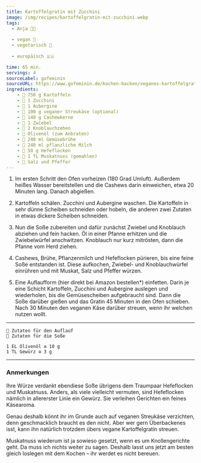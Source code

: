 ```yaml
---
title: Kartoffelgratin mit Zucchini
image: /img/recipes/kartoffelgratin-mit-zucchini.webp
tags:
  - Anja 👩‍🍳
  
  - vegan 🌱
  - vegetarisch 🌿
  
  - europäisch 🇪🇺

time: 65 min.
servings: 4
sourceLabel: gofeminin
sourceURL: https://www.gofeminin.de/kochen-backen/veganes-kartoffelgratin-mit-zucchini-s4043581.html
ingredients:
    - 🥗 750 g Kartoffeln
    - 🥗 1 Zucchini
    - 🥗 1 Aubergine
    - 🥗 100 g veganer Streukäse (optional)
    - 🧂 140 g Cashewkerne
    - 🧂 1 Zwiebel
    - 🧂 2 Knoblauchzehen
    - 🧂 Olivenöl (zum Anbraten)
    - 🧂 240 ml Gemüsebrühe
    - 🧂 240 ml pflanzliche Milch
    - 🧂 50 g Hefeflocken
    - 🧂 1 TL Muskatnuss (gemahlen)
    - 🧂 Salz und Pfeffer
---
```



1. Im ersten Schritt den Ofen vorheizen (180 Grad Umluft). Außerdem heißes Wasser bereitstellen und die Cashews darin einweichen, etwa 20 Minuten lang. Danach abgießen.

2. Kartoffeln schälen. Zucchini und Aubergine waschen. Die Kartoffeln in sehr dünne Scheiben schneiden oder hobeln, die anderen zwei Zutaten in etwas dickere Scheiben schneiden.

3. Nun die Soße zubereiten und dafür zunächst Zwiebel und Knoblauch abziehen und fein hacken. Öl in einer Pfanne erhitzen und die Zwiebelwürfel anschwitzen. Knoblauch nur kurz mitrösten, dann die Pfanne vom Herd ziehen.

4. Cashews, Brühe, Pflanzenmilch und Hefeflocken pürieren, bis eine feine Soße entstanden ist. Diese aufkochen, Zwiebel- und Knoblauchwürfel einrühren und mit Muskat, Salz und Pfeffer würzen.

5. Eine Auflaufform (hier direkt bei Amazon bestellen*) einfetten. Darin je eine Schicht Kartoffeln, Zucchini und Aubergine auslegen und wiederholen, bis die Gemüsescheiben aufgebraucht sind. Dann die Soße darüber gießen und das Gratin 45 Minuten in den Ofen schieben. Nach 30 Minuten den veganen Käse darüber streuen, wenn ihr welchen nutzen wollt.

<p></p>

***
    🥗 Zutaten für den Auflauf
    🧂 Zutaten für die Soße

    1 EL Olivenöl ≅ 10 g
    1 TL Gewürz ≅ 3 g
***

### Anmerkungen

Ihre Würze verdankt ebendiese Soße übrigens dem Traumpaar Hefeflocken und Muskatnuss. Anders, als viele vielleicht vermuten, sind Hefeflocken nämlich in allererster Linie ein Gewürz. Sie verleihen Gerichten ein feines Käsearoma.

Genau deshalb könnt ihr im Grunde auch auf veganen Streukäse verzichten, denn geschmacklich braucht es den nicht. Aber wer gern Überbackenes isst, kann ihn natürlich trotzdem übers vegane Kartoffelgratin streuen.

Muskatnuss wiederum ist ja sowieso gesetzt, wenn es um Knollengerichte geht. Da muss ich nichts weiter zu sagen. Deshalb lasst uns jetzt am besten gleich loslegen mit dem Kochen – ihr werdet es nicht bereuen.
